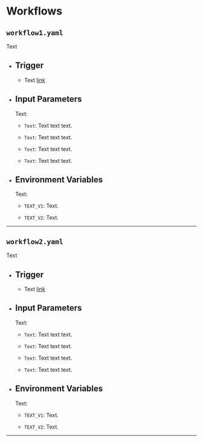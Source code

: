 # Workflows

## `workflow1.yaml`

<p>
Text
</p>

- ## Trigger
    - Text [link]()

- ## Input Parameters
    Text:
     - `Text`: Text text text.

     - `Text`: Text text text.

     - `Text`: Text text text.

     - `Text`: Text text text.

- ## Environment Variables
    Text:

     - `TEXT_V1`: Text.

     - `TEXT_V2`: Text.

---

## `workflow2.yaml`

<p>
Text
</p>

- ## Trigger
    - Text [link]()

- ## Input Parameters
    Text:
     - `Text`: Text text text.

     - `Text`: Text text text.

     - `Text`: Text text text.

     - `Text`: Text text text.

- ## Environment Variables
    Text:

     - `TEXT_V1`: Text.

     - `TEXT_V2`: Text.

---


